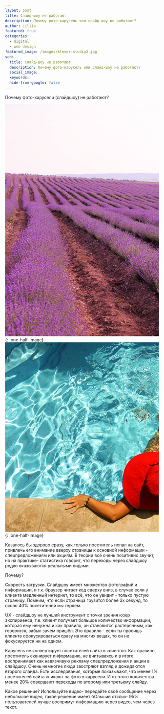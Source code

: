 ```yaml
---
layout: post
title: Слайд-шоу не работают
description: Почему фото-карусель или слайд-шоу не работают?
author: Liliia
featured: true
categories:
  - digital
  - web design
featured_image: /images/klever-studio2.jpg
seo:
  title: Слайд-шоу не работают
  description: Почему фото-карусель или слайд-шоу не работают?
  social_image:
  keywords:
  hide-from-google: false
---
```

Почему фото-карусели (слайдшоу) не работают?

![](/images/klever-studio2.jpg){: .one-half-image} ![](/images/klever-studio6.jpg){: .one-half-image}

Казалось бы здорово сразу, как только посетитель попал на сайт, привлечь его внимание вверху страницы к основной информации - спецпредложениям или акциям. В теории всё очень позитивно звучит, но на практике- статистика говорит, что переходы через слайдшоу редко оказываются реальными лидами.

Почему?

Скорость загрузки. Слайдшоу имеет множество фотографий и информации, и т.к. браузер читает код сверху вниз, в случае если у клиента медленный интернет, то всё, что он увидит - только пустую страницу. Помним, что если страница грузится более 3х секунд, то около 40% посетителей мы теряем.

UX - слайдшоу не лучший инструмент с точки зрения юзер экспириенса, т.е. клиент получает большое количество информации, которая ему ненужна и как правило, он становится растерянным, как говорится, забыл зачем пришёл. Это правило - если ты просишь клиента сфокусироваться сразу на многих вещах, то он не фокусируется ни на одном.

Карусель не конвертирует посетителей сайта в клиентов. Как правило, посетитель сканирует информацию, не вчитываясь и в итоге воспринимает как навязчивую рекламу спецпредложения и акции в слайдшоу. Очень немногие люди заостряют взгляд и дожидаются второго слайда. Есть исследования, которые показывают, что менее 1% посетителей сайта кликают на фото в карусели. И от этого количества менее 20% совершают переходы по второму или третьему слайду.

Какое решение? Используйте видео- передайте своё сообщение через небольшое видео, такое решение имеет бОльший отклик- 95% пользователей лучше воспримут информацию через видео, чем через текст.
